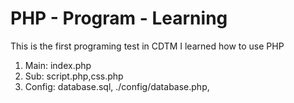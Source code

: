 # PHP - Program - Learning
This is the first programing test in CDTM
I learned how to use PHP
1. Main: index.php
2. Sub: script.php,css.php
3. Config: database.sql, ./config/database.php, 
